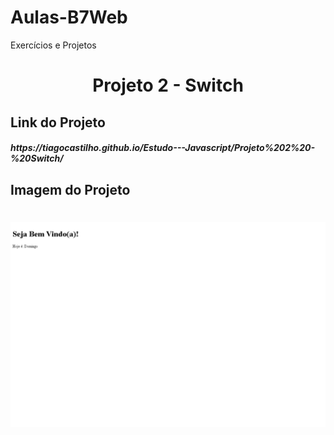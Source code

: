 # Aulas-B7Web
Exercícios e Projetos
<br/>
<h1 align="center">
    Projeto 2 - Switch
</h1>

## Link do Projeto
<h5>
https://tiagocastilho.github.io/Estudo---Javascript/Projeto%202%20-%20Switch/ 
</h5>

## Imagem do Projeto
<h1 align="center">
<img src="https://github.com/TiagoCastilho/Estudo---Javascript/blob/main/Projeto%202%20-%20Switch/como%20ficou.png">
</h1>
